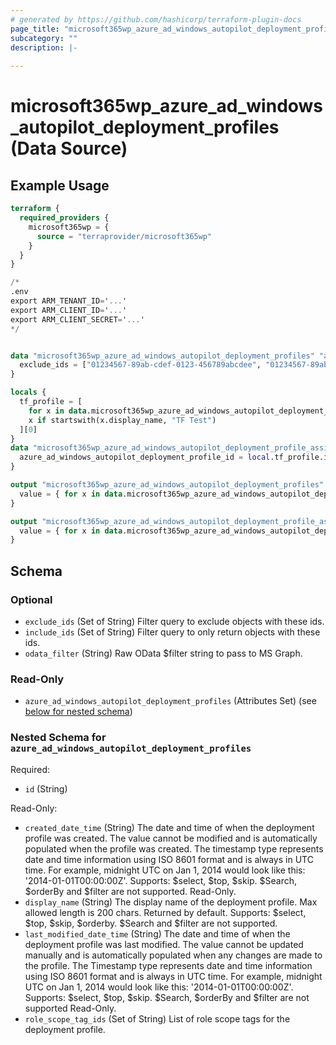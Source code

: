 ```yaml
---
# generated by https://github.com/hashicorp/terraform-plugin-docs
page_title: "microsoft365wp_azure_ad_windows_autopilot_deployment_profiles Data Source - microsoft365wp"
subcategory: ""
description: |-
  
---
```


# microsoft365wp_azure_ad_windows_autopilot_deployment_profiles (Data Source)



## Example Usage

```terraform
terraform {
  required_providers {
    microsoft365wp = {
      source = "terraprovider/microsoft365wp"
    }
  }
}

/*
.env
export ARM_TENANT_ID='...'
export ARM_CLIENT_ID='...'
export ARM_CLIENT_SECRET='...'
*/


data "microsoft365wp_azure_ad_windows_autopilot_deployment_profiles" "all" {
  exclude_ids = ["01234567-89ab-cdef-0123-456789abcdee", "01234567-89ab-cdef-0123-456789abcdef"]
}

locals {
  tf_profile = [
    for x in data.microsoft365wp_azure_ad_windows_autopilot_deployment_profiles.all.azure_ad_windows_autopilot_deployment_profiles :
    x if startswith(x.display_name, "TF Test")
  ][0]
}
data "microsoft365wp_azure_ad_windows_autopilot_deployment_profile_assignments" "all" {
  azure_ad_windows_autopilot_deployment_profile_id = local.tf_profile.id
}

output "microsoft365wp_azure_ad_windows_autopilot_deployment_profiles" {
  value = { for x in data.microsoft365wp_azure_ad_windows_autopilot_deployment_profiles.all.azure_ad_windows_autopilot_deployment_profiles : x.id => x }
}

output "microsoft365wp_azure_ad_windows_autopilot_deployment_profile_assignments" {
  value = { for x in data.microsoft365wp_azure_ad_windows_autopilot_deployment_profile_assignments.all.azure_ad_windows_autopilot_deployment_profile_assignments : x.id => x }
}
```

<!-- schema generated by tfplugindocs -->
## Schema

### Optional

- `exclude_ids` (Set of String) Filter query to exclude objects with these ids.
- `include_ids` (Set of String) Filter query to only return objects with these ids.
- `odata_filter` (String) Raw OData $filter string to pass to MS Graph.

### Read-Only

- `azure_ad_windows_autopilot_deployment_profiles` (Attributes Set) (see [below for nested schema](#nestedatt--azure_ad_windows_autopilot_deployment_profiles))

<a id="nestedatt--azure_ad_windows_autopilot_deployment_profiles"></a>
### Nested Schema for `azure_ad_windows_autopilot_deployment_profiles`

Required:

- `id` (String)

Read-Only:

- `created_date_time` (String) The date and time of when the deployment profile was created. The value cannot be modified and is automatically populated when the profile was created. The timestamp type represents date and time information using ISO 8601 format and is always in UTC time. For example, midnight UTC on Jan 1, 2014 would look like this: '2014-01-01T00:00:00Z'. Supports: $select, $top, $skip. $Search, $orderBy and $filter are not supported. Read-Only.
- `display_name` (String) The display name of the deployment profile. Max allowed length is 200 chars. Returned by default. Supports: $select, $top, $skip, $orderby. $Search and $filter are not supported.
- `last_modified_date_time` (String) The date and time of when the deployment profile was last modified. The value cannot be updated manually and is automatically populated when any changes are made to the profile. The Timestamp type represents date and time information using ISO 8601 format and is always in UTC time. For example, midnight UTC on Jan 1, 2014 would look like this: '2014-01-01T00:00:00Z'. Supports: $select, $top, $skip. $Search, $orderBy and $filter are not supported Read-Only.
- `role_scope_tag_ids` (Set of String) List of role scope tags for the deployment profile.


